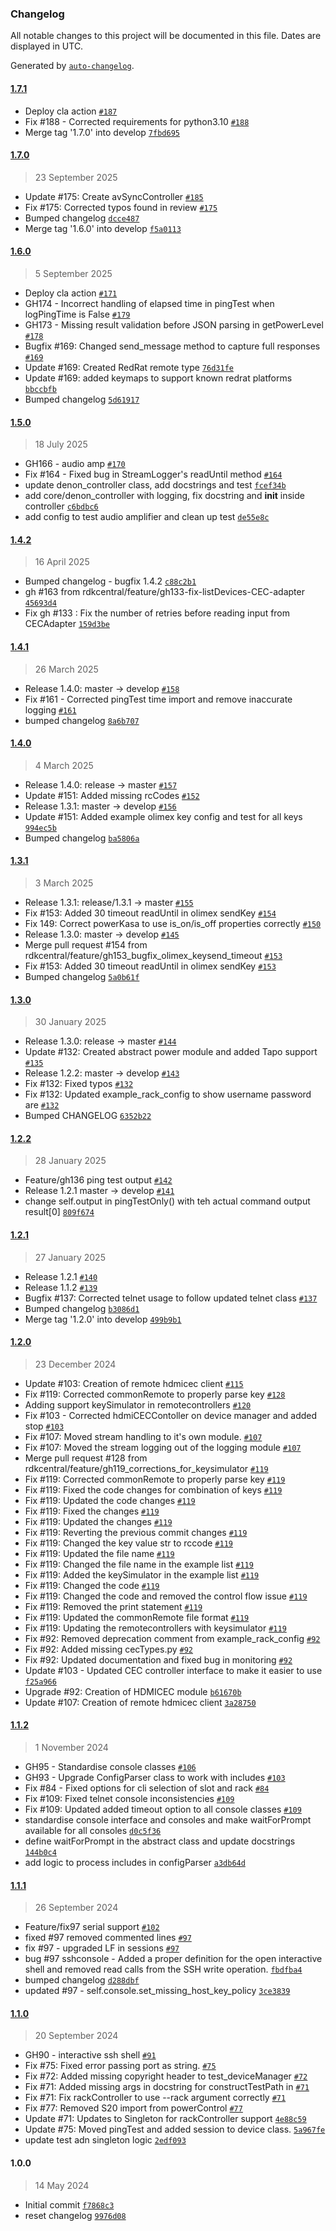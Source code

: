 ### Changelog

All notable changes to this project will be documented in this file. Dates are displayed in UTC.

Generated by [`auto-changelog`](https://github.com/CookPete/auto-changelog).

#### [1.7.1](https://github.com/rdkcentral/python_raft/compare/1.7.0...1.7.1)

- Deploy cla action [`#187`](https://github.com/rdkcentral/python_raft/pull/187)
- Fix #188 - Corrected requirements for python3.10 [`#188`](https://github.com/rdkcentral/python_raft/issues/188)
- Merge tag '1.7.0' into develop [`7fbd695`](https://github.com/rdkcentral/python_raft/commit/7fbd6950e8b9aee16cdc91dec323f53a240831c1)

#### [1.7.0](https://github.com/rdkcentral/python_raft/compare/1.6.0...1.7.0)

> 23 September 2025

- Update #175: Create avSyncController [`#185`](https://github.com/rdkcentral/python_raft/pull/185)
- Fix #175: Corrected typos found in review [`#175`](https://github.com/rdkcentral/python_raft/issues/175)
- Bumped changelog [`dcce487`](https://github.com/rdkcentral/python_raft/commit/dcce48705039e25d521b7cb8cad14100073ecb6c)
- Merge tag '1.6.0' into develop [`f5a0113`](https://github.com/rdkcentral/python_raft/commit/f5a0113a8c3f296ac2627a776840386993dd5886)

#### [1.6.0](https://github.com/rdkcentral/python_raft/compare/1.5.0...1.6.0)

> 5 September 2025

- Deploy cla action [`#171`](https://github.com/rdkcentral/python_raft/pull/171)
- GH174 - Incorrect handling of elapsed time in pingTest when logPingTime is False  [`#179`](https://github.com/rdkcentral/python_raft/pull/179)
- GH173 - Missing result validation before JSON parsing in getPowerLevel [`#178`](https://github.com/rdkcentral/python_raft/pull/178)
- Bugfix #169: Changed send_message method to capture full responses [`#169`](https://github.com/rdkcentral/python_raft/issues/169)
- Update #169: Created RedRat remote type [`76d31fe`](https://github.com/rdkcentral/python_raft/commit/76d31fe8d86edf9e0a95ee2265dfbc0175dd8037)
- Update #169: added keymaps to support known redrat platforms [`bbccbfb`](https://github.com/rdkcentral/python_raft/commit/bbccbfbdb32e90312906193cb5d6c4ae00196cca)
- Bumped changelog [`5d61917`](https://github.com/rdkcentral/python_raft/commit/5d6191754bebc0b9615e399415f24e7b4ace8009)

#### [1.5.0](https://github.com/rdkcentral/python_raft/compare/1.4.2...1.5.0)

> 18 July 2025

- GH166 - audio amp [`#170`](https://github.com/rdkcentral/python_raft/pull/170)
- Fix #164 - Fixed bug in StreamLogger's readUntil method [`#164`](https://github.com/rdkcentral/python_raft/issues/164)
- update denon_controller class, add docstrings and test [`fcef34b`](https://github.com/rdkcentral/python_raft/commit/fcef34bce72d1213c65f9f7c3e9a67d1ab379e96)
- add core/denon_controller with logging, fix docstring and __init__ inside controller [`c6bdbc6`](https://github.com/rdkcentral/python_raft/commit/c6bdbc62204e87a0aa40e33e66eec928d7bdb61c)
- add config to test audio amplifier and clean up test [`de55e8c`](https://github.com/rdkcentral/python_raft/commit/de55e8c681044407dd4ce4d19bd3b67a331743a1)

#### [1.4.2](https://github.com/rdkcentral/python_raft/compare/1.4.1...1.4.2)

> 16 April 2025

- Bumped changelog - bugfix 1.4.2 [`c88c2b1`](https://github.com/rdkcentral/python_raft/commit/c88c2b1d91a505ccce72f4f11cbf3780fd1ad06a)
- gh #163 from rdkcentral/feature/gh133-fix-listDevices-CEC-adapter [`45693d4`](https://github.com/rdkcentral/python_raft/commit/45693d4d4bb8bdcce2d30aceffb75d32fd012fe1)
- Fix gh #133 : Fix the number of retries before reading input from CECAdapter [`159d3be`](https://github.com/rdkcentral/python_raft/commit/159d3be0c21c63258dbb79d494cc99abe54d5a36)

#### [1.4.1](https://github.com/rdkcentral/python_raft/compare/1.4.0...1.4.1)

> 26 March 2025

- Release 1.4.0: master -&gt; develop [`#158`](https://github.com/rdkcentral/python_raft/pull/158)
- Fix #161 - Corrected pingTest time import and remove inaccurate logging [`#161`](https://github.com/rdkcentral/python_raft/issues/161)
- bumped changelog [`8a6b707`](https://github.com/rdkcentral/python_raft/commit/8a6b707ff16f63b88f58317bfbccf1c0e8c567d8)

#### [1.4.0](https://github.com/rdkcentral/python_raft/compare/1.3.1...1.4.0)

> 4 March 2025

- Release 1.4.0: release -&gt; master [`#157`](https://github.com/rdkcentral/python_raft/pull/157)
- Update #151: Added missing rcCodes [`#152`](https://github.com/rdkcentral/python_raft/pull/152)
- Release 1.3.1: master -&gt; develop [`#156`](https://github.com/rdkcentral/python_raft/pull/156)
- Update #151: Added example olimex key config and test for all keys [`994ec5b`](https://github.com/rdkcentral/python_raft/commit/994ec5ba885527b5f6ee43c37fe09f576f4e48fa)
- Bumped changelog [`ba5806a`](https://github.com/rdkcentral/python_raft/commit/ba5806ace80f9e4cc742917cb5d649caa06e9f47)

#### [1.3.1](https://github.com/rdkcentral/python_raft/compare/1.3.0...1.3.1)

> 3 March 2025

- Release 1.3.1: release/1.3.1 -&gt; master [`#155`](https://github.com/rdkcentral/python_raft/pull/155)
- Fix #153: Added 30 timeout readUntil in olimex sendKey [`#154`](https://github.com/rdkcentral/python_raft/pull/154)
- Fix 149: Correct powerKasa to use is_on/is_off properties correctly [`#150`](https://github.com/rdkcentral/python_raft/pull/150)
- Release 1.3.0: master -&gt; develop [`#145`](https://github.com/rdkcentral/python_raft/pull/145)
- Merge pull request #154 from rdkcentral/feature/gh153_bugfix_olimex_keysend_timeout [`#153`](https://github.com/rdkcentral/python_raft/issues/153)
- Fix #153: Added 30 timeout readUntil in olimex sendKey [`#153`](https://github.com/rdkcentral/python_raft/issues/153)
- Bumped changelog [`5a0b61f`](https://github.com/rdkcentral/python_raft/commit/5a0b61f836038341df875ab9973bc8e256b41276)

#### [1.3.0](https://github.com/rdkcentral/python_raft/compare/1.2.2...1.3.0)

> 30 January 2025

- Release 1.3.0: release -&gt; master [`#144`](https://github.com/rdkcentral/python_raft/pull/144)
- Update #132: Created abstract power module and added Tapo support [`#135`](https://github.com/rdkcentral/python_raft/pull/135)
- Release 1.2.2: master -&gt; develop [`#143`](https://github.com/rdkcentral/python_raft/pull/143)
- Fix #132: Fixed typos [`#132`](https://github.com/rdkcentral/python_raft/issues/132)
- Fix #132: Updated example_rack_config to show username password are [`#132`](https://github.com/rdkcentral/python_raft/issues/132)
- Bumped CHANGELOG [`6352b22`](https://github.com/rdkcentral/python_raft/commit/6352b22c25cdeacaa87618c06871012513c2c1dc)

#### [1.2.2](https://github.com/rdkcentral/python_raft/compare/1.2.1...1.2.2)

> 28 January 2025

- Feature/gh136 ping test output [`#142`](https://github.com/rdkcentral/python_raft/pull/142)
- Release 1.2.1 master -&gt; develop [`#141`](https://github.com/rdkcentral/python_raft/pull/141)
- change self.output in pingTestOnly() with teh actual command output result[0] [`809f674`](https://github.com/rdkcentral/python_raft/commit/809f6742594e6b780a5953f8fa28a20c2411416f)

#### [1.2.1](https://github.com/rdkcentral/python_raft/compare/1.2.0...1.2.1)

> 27 January 2025

- Release 1.2.1 [`#140`](https://github.com/rdkcentral/python_raft/pull/140)
- Release 1.1.2 [`#139`](https://github.com/rdkcentral/python_raft/pull/139)
- Bugfix #137: Corrected telnet usage to follow updated telnet class [`#137`](https://github.com/rdkcentral/python_raft/issues/137)
- Bumped changelog [`b3086d1`](https://github.com/rdkcentral/python_raft/commit/b3086d15bc9b8131334cc78f4f2fb7eb3f4f4b91)
- Merge tag '1.2.0' into develop [`499b9b1`](https://github.com/rdkcentral/python_raft/commit/499b9b1eb8c60531f9617316615b984c92b1780a)

#### [1.2.0](https://github.com/rdkcentral/python_raft/compare/1.1.2...1.2.0)

> 23 December 2024

- Update #103: Creation of remote hdmicec client [`#115`](https://github.com/rdkcentral/python_raft/pull/115)
- Fix #119: Corrected commonRemote to properly parse key [`#128`](https://github.com/rdkcentral/python_raft/pull/128)
- Adding support keySimulator in remotecontrollers [`#120`](https://github.com/rdkcentral/python_raft/pull/120)
- Fix #103 - Corrected hdmiCECContoller on device manager and added stop [`#103`](https://github.com/rdkcentral/python_raft/issues/103)
- Fix #107: Moved stream handling to it's own module. [`#107`](https://github.com/rdkcentral/python_raft/issues/107)
- Fix #107: Moved the stream logging out of the logging module [`#107`](https://github.com/rdkcentral/python_raft/issues/107)
- Merge pull request #128 from rdkcentral/feature/gh119_corrections_for_keysimulator [`#119`](https://github.com/rdkcentral/python_raft/issues/119)
- Fix #119: Corrected commonRemote to properly parse key [`#119`](https://github.com/rdkcentral/python_raft/issues/119)
- Fix #119: Fixed the code changes for combination of keys [`#119`](https://github.com/rdkcentral/python_raft/issues/119)
- Fix #119: Updated the code changes [`#119`](https://github.com/rdkcentral/python_raft/issues/119)
- Fix #119: Fixed the changes [`#119`](https://github.com/rdkcentral/python_raft/issues/119)
- Fix #119: Updated the changes [`#119`](https://github.com/rdkcentral/python_raft/issues/119)
- Fix #119: Reverting the previous commit changes [`#119`](https://github.com/rdkcentral/python_raft/issues/119)
- Fix #119: Changed the key value str to rccode [`#119`](https://github.com/rdkcentral/python_raft/issues/119)
- Fix #119: Updated the file name [`#119`](https://github.com/rdkcentral/python_raft/issues/119)
- Fix #119: Changed the file name in the example list [`#119`](https://github.com/rdkcentral/python_raft/issues/119)
- Fix #119: Added the keySimulator in the example list [`#119`](https://github.com/rdkcentral/python_raft/issues/119)
- Fix #119: Changed the code [`#119`](https://github.com/rdkcentral/python_raft/issues/119)
- Fix #119: Changed the code and removed the control flow issue [`#119`](https://github.com/rdkcentral/python_raft/issues/119)
- Fix #119: Removed the print statement [`#119`](https://github.com/rdkcentral/python_raft/issues/119)
- Fix #119: Updated the commonRemote file format [`#119`](https://github.com/rdkcentral/python_raft/issues/119)
- Fix #119: Updating the remotecontrollers with keysimulator [`#119`](https://github.com/rdkcentral/python_raft/issues/119)
- Fix #92: Removed deprecation comment from example_rack_config [`#92`](https://github.com/rdkcentral/python_raft/issues/92)
- Fix #92: Added missing cecTypes.py [`#92`](https://github.com/rdkcentral/python_raft/issues/92)
- Fix #92: Updated documentation and fixed bug in monitoring [`#92`](https://github.com/rdkcentral/python_raft/issues/92)
- Update #103 - Updated CEC controller interface to make it easier to use [`f25a966`](https://github.com/rdkcentral/python_raft/commit/f25a9663e145068174b10c7be5e5fb8c89f95ff0)
- Upgrade #92: Creation of HDMICEC module [`b61670b`](https://github.com/rdkcentral/python_raft/commit/b61670b0cc972f39c57aba54c5770316c0b23bf6)
- Update #107: Creation of remote hdmicec client [`3a28750`](https://github.com/rdkcentral/python_raft/commit/3a28750177a45d413621f9d9f13860d620142827)

#### [1.1.2](https://github.com/rdkcentral/python_raft/compare/1.1.1...1.1.2)

> 1 November 2024

- GH95 - Standardise console classes [`#106`](https://github.com/rdkcentral/python_raft/pull/106)
- GH93 -  Upgrade ConfigParser class to work with includes [`#103`](https://github.com/rdkcentral/python_raft/pull/103)
- Fix #84 - Fixed options for cli selection of slot and rack [`#84`](https://github.com/rdkcentral/python_raft/issues/84)
- Fix #109: Fixed telnet console inconsistencies [`#109`](https://github.com/rdkcentral/python_raft/issues/109)
- Fix #109: Updated added timeout option to all console classes [`#109`](https://github.com/rdkcentral/python_raft/issues/109)
- standardise console interface and consoles and make waitForPrompt available for all consoles [`d0c5f36`](https://github.com/rdkcentral/python_raft/commit/d0c5f36f8614ee1bc0061fc678a9f1026c1558cf)
- define waitForPrompt in the abstract class and update docstrings [`144b0c4`](https://github.com/rdkcentral/python_raft/commit/144b0c43c219dacba76068eb90d33c43db7680d6)
- add logic to process includes in configParser [`a3db64d`](https://github.com/rdkcentral/python_raft/commit/a3db64dc6d6940244bf01449644487936b67a058)

#### [1.1.1](https://github.com/rdkcentral/python_raft/compare/1.1.0...1.1.1)

> 26 September 2024

- Feature/fix97 serial support [`#102`](https://github.com/rdkcentral/python_raft/pull/102)
- fixed #97 removed commented lines [`#97`](https://github.com/rdkcentral/python_raft/issues/97)
- fix #97 - upgraded LF in sessions [`#97`](https://github.com/rdkcentral/python_raft/issues/97)
- bug #97 sshconsole - Added a proper definition for the open interactive shell and removed read calls from the SSH write operation. [`fbdfba4`](https://github.com/rdkcentral/python_raft/commit/fbdfba48dd39f682e7a9f419d490c476af7d4cca)
- bumped changelog [`d288dbf`](https://github.com/rdkcentral/python_raft/commit/d288dbfe3520344a287ad3c8935ac47f12bed7ce)
- updated #97 - self.console.set_missing_host_key_policy [`3ce3839`](https://github.com/rdkcentral/python_raft/commit/3ce3839500e6922b9e2d60f07af6c891c2d309b0)

#### [1.1.0](https://github.com/rdkcentral/python_raft/compare/1.0.0...1.1.0)

> 20 September 2024

- GH90 - interactive ssh shell [`#91`](https://github.com/rdkcentral/python_raft/pull/91)
- Fix #75: Fixed error passing port as string. [`#75`](https://github.com/rdkcentral/python_raft/issues/75)
- Fix #72: Added missing copyright header to test_deviceManager [`#72`](https://github.com/rdkcentral/python_raft/issues/72)
- Fix #71: Added missing args in docstring for constructTestPath in [`#71`](https://github.com/rdkcentral/python_raft/issues/71)
- Fix #71: Fix rackController to use --rack argument correctly [`#71`](https://github.com/rdkcentral/python_raft/issues/71)
- Fix #77: Removed S20 import from powerControl [`#77`](https://github.com/rdkcentral/python_raft/issues/77)
- Update #71: Updates to Singleton for rackController support [`4e88c59`](https://github.com/rdkcentral/python_raft/commit/4e88c59f49a83e79b8665ad7f0a1ff048f6cf40d)
- Update #75: Moved pingTest and added session to device class. [`5a967fe`](https://github.com/rdkcentral/python_raft/commit/5a967fedd6a5a7be2efc6d8963a82963704e66b6)
- update test adn singleton logic [`2edf093`](https://github.com/rdkcentral/python_raft/commit/2edf09353bb0c5c80fd73ee117a09b98eaedb749)

#### 1.0.0

> 14 May 2024

- Initial commit [`f7868c3`](https://github.com/rdkcentral/python_raft/commit/f7868c3c1ccfb768cfe91cc8d289b3a1420c6c45)
- reset changelog [`9976d08`](https://github.com/rdkcentral/python_raft/commit/9976d083e060326fc5146d2ef68288c413be8b2a)
